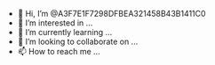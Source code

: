 - 👋 Hi, I’m @A3F7E1F7298DFBEA321458B43B1411C0
- 👀 I’m interested in ...
- 🌱 I’m currently learning ...
- 💞️ I’m looking to collaborate on ...
- 📫 How to reach me ...

<!---
A3F7E1F7298DFBEA321458B43B1411C0/A3F7E1F7298DFBEA321458B43B1411C0 is a ✨ special ✨ repository because its `README.md` (this file) appears on your GitHub profile.
You can click the Preview link to take a look at your changes.
--->
